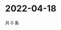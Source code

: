 # 2022-04-18

共 0 条

<!-- BEGIN WEIBO -->
<!-- 最后更新时间 Mon Apr 18 2022 08:30:40 GMT+0800 (China Standard Time) -->

<!-- END WEIBO -->
